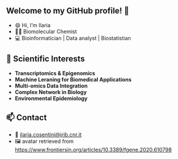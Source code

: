 ## Welcome to my GitHub profile! 🥳
- :smile: Hi, I’m Ilaria
- :woman_scientist: Biomolecular Chemist
- :computer: Bioinformatician | Data analyst | Biostatistian

## 🧪 Scientific Interests
- **Transcriptomics & Epigenomics**
- **Machine Leraning for Biomedical Applications**
- **Multi-omics Data Integration**
- **Complex Network in Biology**
- **Environmental Epidemiology**

## 📫 Contact  
- :email: ilaria.cosentini@irib.cnr.it
- 🖼️ avatar retrieved from https://www.frontiersin.org/articles/10.3389/fgene.2020.610798   
<!---
Hela06/Hela06 is a ✨ special ✨ repository because its `README.md` (this file) appears on your GitHub profile.
You can click the Preview link to take a look at your changes.
--->
